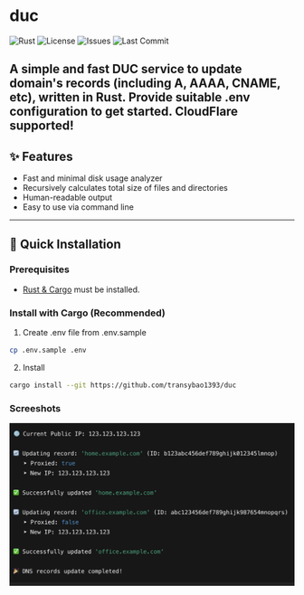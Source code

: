# duc

![Rust](https://img.shields.io/badge/Rust-🦀-orange)
![License](https://img.shields.io/github/license/transybao1393/duc)
![Issues](https://img.shields.io/github/issues/transybao1393/duc)
![Last Commit](https://img.shields.io/github/last-commit/transybao1393/duc)

A simple and fast DUC service to update domain's records (including A, AAAA, CNAME, etc), written in Rust.
Provide suitable .env configuration to get started.
CloudFlare supported!
---

## ✨ Features

- Fast and minimal disk usage analyzer
- Recursively calculates total size of files and directories
- Human-readable output
- Easy to use via command line

---

## 🚀 Quick Installation

### Prerequisites
- [Rust & Cargo](https://www.rust-lang.org/tools/install) must be installed.

### Install with Cargo (Recommended)
1.  Create .env file from .env.sample
```bash
cp .env.sample .env
```

2. Install
```bash
cargo install --git https://github.com/transybao1393/duc
```

### Screeshots
![Sample successfull output](sample1.png)

